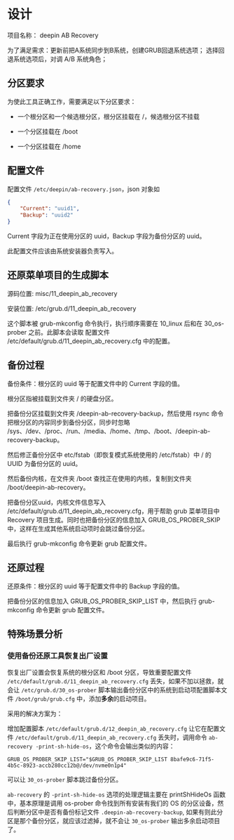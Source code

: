 # 设计

项目名称： deepin AB Recovery

为了满足需求：更新前把A系统同步到B系统，创建GRUB回退系统选项；
选择回退系统选项后，对调 A/B 系统角色；

## 分区要求

为使此工具正确工作，需要满足以下分区要求：

- 一个根分区和一个候选根分区，根分区挂载在 /，候选根分区不挂载

- 一个分区挂载在 /boot

- 一个分区挂载在 /home

## 配置文件

配置文件 `/etc/deepin/ab-recovery.json`，json 对象如
```json
{
	"Current": "uuid1",
	"Backup": "uuid2"
}
```

Current 字段为正在使用分区的 uuid，Backup 字段为备份分区的 uuid。

此配置文件应该由系统安装器负责写入。

## 还原菜单项目的生成脚本

源码位置: misc/11_deepin_ab_recovery

安装位置: /etc/grub.d/11_deepin_ab_recovery

这个脚本被 grub-mkconfig 命令执行，执行顺序需要在 10_linux 后和在 30_os-prober 之前。此脚本会读取 配置文件 /etc/default/grub.d/11_deepin_ab_recovery.cfg 中的配置。


## 备份过程

备份条件：根分区的 uuid 等于配置文件中的 Current 字段的值。

根分区指被挂载到文件夹 / 的硬盘分区。

把备份分区挂载到文件夹 /deepin-ab-recovery-backup，然后使用 rsync 命令把根分区的内容同步到备份分区，同步时忽略 /sys、/dev、/proc、/run、/media、/home、/tmp、/boot、/deepin-ab-recovery-backup。

然后修正备份分区中 etc/fstab（即恢复模式系统使用的 /etc/fstab）中 / 的 UUID 为备份分区的 uuid。

然后备份内核，在文件夹 /boot 查找正在使用的内核，复制到文件夹 /boot/deepin-ab-recovery。

把备份分区uuid，内核文件信息写入 /etc/default/grub.d/11_deepin_ab_recovery.cfg，用于帮助 grub 菜单项目中 Recovery 项目生成。同时也把备份分区的信息加入 GRUB_OS_PROBER_SKIP 中，这样在生成其他系统启动项时会跳过备份分区。

最后执行 grub-mkconfig 命令更新 grub 配置文件。

## 还原过程

还原条件：根分区的 uuid 等于配置文件中的 Backup 字段的值。

把备份分区的信息加入 GRUB_OS_PROBER_SKIP_LIST 中，然后执行 grub-mkconfig 命令更新 grub 配置文件。

## 特殊场景分析

### 使用备份还原工具恢复出厂设置

恢复出厂设置会恢复系统的根分区和 /boot 分区，导致重要配置文件 `/etc/default/grub.d/11_deepin_ab_recovery.cfg` 丢失，如果不加以拯救，就会让 `/etc/grub.d/30_os-prober` 脚本输出备份分区中的系统到启动项配置脚本文件 `/boot/grub/grub.cfg` 中，添加**多余**的启动项目。

采用的解决方案为：

增加配置脚本 `/etc/default/grub.d/12_deepin_ab_recovery.cfg` 让它在配置文件 `/etc/default/grub.d/11_deepin_ab_recovery.cfg`  丢失时，调用命令 `ab-recovery -print-sh-hide-os`，这个命令会输出类似的内容：
```
GRUB_OS_PROBER_SKIP_LIST="$GRUB_OS_PROBER_SKIP_LIST 8bafe9c6-71f5-4b5c-8923-accb280cc12b@/dev/nvme0n1p4"
```
可以让 `30_os-prober` 脚本跳过备份分区。

`ab-recovery` 的 `-print-sh-hide-os` 选项的处理逻辑主要在 printShHideOs 函数中，基本原理是调用 os-prober 命令找到所有安装有我们的 OS 的分区设备，然后判断分区中是否有备份标记文件 `.deepin-ab-recovery-backup`, 如果有则此分区是那个备份分区，就应该过滤掉，就不会让 `30_os-prober` 输出多余启动项目了。
